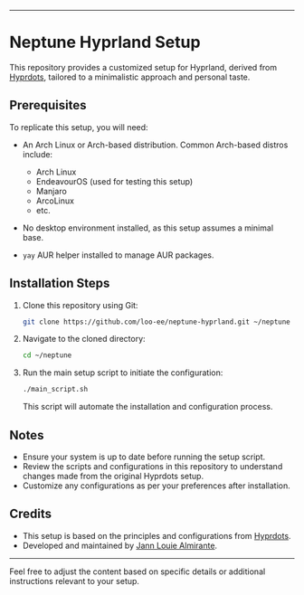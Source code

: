 
---

# Neptune Hyprland Setup

This repository provides a customized setup for Hyprland, derived from [Hyprdots](https://github.com/prasanthrangan/hyprdots), tailored to a minimalistic approach and personal taste.

## Prerequisites

To replicate this setup, you will need:

- An Arch Linux or Arch-based distribution. Common Arch-based distros include:

  - Arch Linux
  - EndeavourOS (used for testing this setup)
  - Manjaro
  - ArcoLinux
  - etc.

- No desktop environment installed, as this setup assumes a minimal base.

- `yay` AUR helper installed to manage AUR packages.

## Installation Steps

1. Clone this repository using Git:

   ```bash
   git clone https://github.com/loo-ee/neptune-hyprland.git ~/neptune
   ```

2. Navigate to the cloned directory:

   ```bash
   cd ~/neptune
   ```

3. Run the main setup script to initiate the configuration:

   ```bash
   ./main_script.sh
   ```

   This script will automate the installation and configuration process.

## Notes

- Ensure your system is up to date before running the setup script.
- Review the scripts and configurations in this repository to understand changes made from the original Hyprdots setup.
- Customize any configurations as per your preferences after installation.

## Credits

- This setup is based on the principles and configurations from [Hyprdots](https://github.com/prasanthrangan/hyprdots).
- Developed and maintained by [Jann Louie Almirante](https://github.com/loo-ee).

---

Feel free to adjust the content based on specific details or additional instructions relevant to your setup.

